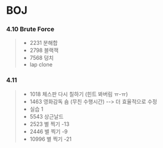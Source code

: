 # BOJ
### 4.10 Brute Force
> * 2231 분해합
> * 2798 블랙잭
> * 7568 덩치
> * lap clone


### 4.11
> * 1018 체스판 다시 칠하기 (힌트 봐버림 ㅠ-ㅠ)
> * 1463 영화감독 숌 (무친 수행시간) --> 더 효율적으로 수정
> * 실습 1
> * 5543 상근날드
> * 2523 별 찍기 -13
> * 2446 별 찍기 -9
> * 10996 별 찍기 -21